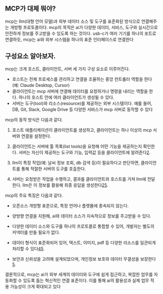
## MCP가 대체 뭐야?

mcp는 llm(대형 언어 모델)과 외부 데이터 소스 및 도구를 표준화된 방식으로 연결해주는 개방형 프로토콜이다. mcp의 목적은 ai가 다양한 데이터, 서비스, 도구와 실시간으로 안전하게 정보를 주고받을 수 있도록 하는 것이다. usb-c가 여러 기기를 하나의 포트로 연결하듯, mcp는 ai와 외부 시스템을 하나의 표준 인터페이스로 연결한다



## 구성요소 알아보자.
mcp는 크게 호스트, 클라이언트, 서버 세 가지 구성 요소로 이루어진다.
- 호스트는 전체 프로세스를 관리하고 연결을 조율하는 중앙 컨트롤러 역할을 한다(예: Claude Desktop, Cursor)
- 클라이언트는 mcp 서버에 연결해 데이터를 요청하거나 명령을 내리는 역할을 한다. 하나의 호스트 안에 여러 클라이언트가 생성될 수 있다.
- 서버는 도구(tool)와 리소스(resource)를 제공하는 외부 시스템이다. 예를 들어, DB, Git, Slack, Google Drive 등 다양한 서비스가 mcp 서버로 동작할 수 있다



mcp의 동작 방식은 다음과 같다.

1. 호스트 애플리케이션이 클라이언트를 생성하고, 클라이언트는 하나 이상의 mcp 서버와 연결을 설정한다.
    
2. 클라이언트는 서버에 툴 목록(list tools)을 요청해 어떤 기능을 제공하는지 확인한다. 서버는 자신이 제공하는 도구와 기능, 입력값 등을 클라이언트에 알려준다[2](https://bcho.tistory.com/1470).
    
3. llm이 특정 작업(예: 날씨 정보 조회, db 검색 등)이 필요하다고 판단하면, 클라이언트를 통해 적절한 서버의 도구를 호출한다.
    
4. 서버는 요청받은 작업을 수행하고, 결과를 클라이언트와 호스트를 거쳐 llm에 전달한다. llm은 이 정보를 활용해 최종 응답을 생성한다[2](https://bcho.tistory.com/1470)[5](https://dytis.tistory.com/112).
    

mcp의 주요 특징은 다음과 같다.

- 오픈소스 개방형 표준으로, 특정 언어나 플랫폼에 종속되지 않는다.
    
- 양방향 연결을 지원해, ai와 데이터 소스가 지속적으로 정보를 주고받을 수 있다.
    
- 다양한 데이터 소스와 도구를 하나의 프로토콜로 통합할 수 있어, 개발자는 별도의 커넥터를 만들 필요가 없다.
    
- 데이터 형식이 표준화되어 있어, 텍스트, 이미지, pdf 등 다양한 리소스를 일관되게 처리할 수 있다[4](https://www.frontoverflow.com/magazine/21/Model%20Context%20Protocol)[5](https://dytis.tistory.com/112).
    
- 보안과 신뢰성을 고려해 설계되었으며, 개인정보 보호와 데이터 무결성을 보장한다[5](https://dytis.tistory.com/112).
    

결론적으로, mcp는 ai가 외부 세계의 데이터와 도구에 쉽게 접근하고, 복잡한 업무를 자동화할 수 있도록 돕는 혁신적인 연결 표준이다. 이를 통해 ai의 활용성과 실제 업무 적용 가능성이 크게 확대되고 있다